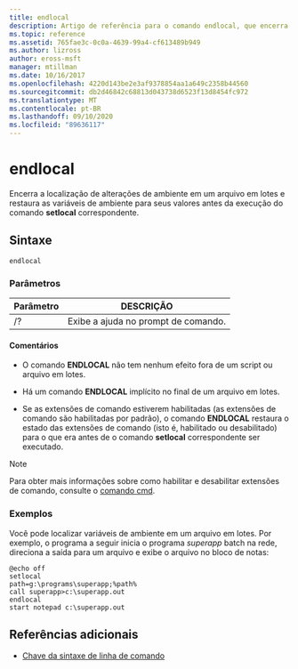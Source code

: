 ```yaml
---
title: endlocal
description: Artigo de referência para o comando endlocal, que encerra a localização de alterações de ambiente em um arquivo em lotes e restaura as variáveis de ambiente para seus valores antes da execução do comando SETLOCAL correspondente.
ms.topic: reference
ms.assetid: 765fae3c-0c0a-4639-99a4-cf613489b949
ms.author: lizross
author: eross-msft
manager: mtillman
ms.date: 10/16/2017
ms.openlocfilehash: 4220d143be2e3af9378854aa1a649c2358b44560
ms.sourcegitcommit: db2d46842c68813d043738d6523f13d8454fc972
ms.translationtype: MT
ms.contentlocale: pt-BR
ms.lasthandoff: 09/10/2020
ms.locfileid: "89636117"
---
```

# <a name="endlocal"></a>endlocal

Encerra a localização de alterações de ambiente em um arquivo em lotes e restaura as variáveis de ambiente para seus valores antes da execução do comando **setlocal** correspondente.

## <a name="syntax"></a>Sintaxe

```
endlocal
```

### <a name="parameters"></a>Parâmetros

| Parâmetro | DESCRIÇÃO |
| --------- | ----------- |
| /? | Exibe a ajuda no prompt de comando. |

#### <a name="remarks"></a>Comentários

- O comando **ENDLOCAL** não tem nenhum efeito fora de um script ou arquivo em lotes.

- Há um comando **ENDLOCAL** implícito no final de um arquivo em lotes.

- Se as extensões de comando estiverem habilitadas (as extensões de comando são habilitadas por padrão), o comando **ENDLOCAL** restaura o estado das extensões de comando (isto é, habilitado ou desabilitado) para o que era antes de o comando **setlocal** correspondente ser executado.

> [!NOTE]
> Para obter mais informações sobre como habilitar e desabilitar extensões de comando, consulte o [comando cmd](cmd.md).

### <a name="examples"></a>Exemplos

Você pode localizar variáveis de ambiente em um arquivo em lotes. Por exemplo, o programa a seguir inicia o programa *superapp* batch na rede, direciona a saída para um arquivo e exibe o arquivo no bloco de notas:

```
@echo off
setlocal
path=g:\programs\superapp;%path%
call superapp>c:\superapp.out
endlocal
start notepad c:\superapp.out
```

## <a name="additional-references"></a>Referências adicionais

- [Chave da sintaxe de linha de comando](command-line-syntax-key.md)
